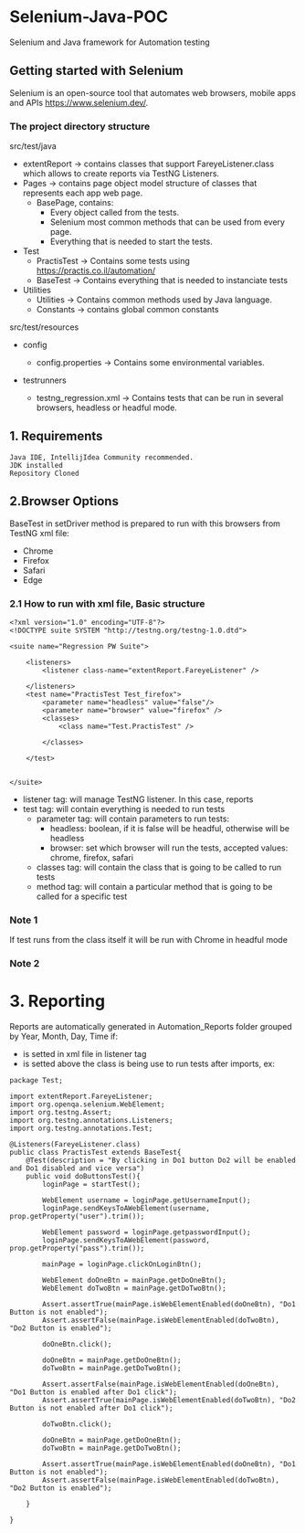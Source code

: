 # Selenium-Java-POC
Selenium and Java framework for Automation testing
## Getting started with Selenium
Selenium is an open-source tool that automates web browsers, mobile apps and APIs
https://www.selenium.dev/.

### The project directory structure
src/test/java
- extentReport -> contains classes that support FareyeListener.class which allows to create reports via TestNG Listeners.
- Pages -> contains page object model structure of classes that represents each app web page.
    - BasePage, contains:
        - Every object called from the tests.
        - Selenium most common methods that can be used from every page.
        - Everything that is needed to start the tests.
- Test
    - PractisTest -> Contains some tests using https://practis.co.il/automation/
    - BaseTest -> Contains everything that is needed to instanciate tests
- Utilities
  - Utilities -> Contains common methods used by Java language.
  - Constants -> contains global common constants

src/test/resources
- config
    - config.properties -> Contains some environmental variables.

- testrunners
   - testng_regression.xml -> Contains tests that can be run in several browsers, headless or headful mode.

## 1. Requirements
    Java IDE, IntellijIdea Community recommended.
    JDK installed
    Repository Cloned

## 2.Browser Options
BaseTest in setDriver method is prepared to run with this browsers from TestNG xml file:
- Chrome
- Firefox
- Safari
- Edge

### 2.1 How to run with xml file, Basic structure
``` 
<?xml version="1.0" encoding="UTF-8"?>
<!DOCTYPE suite SYSTEM "http://testng.org/testng-1.0.dtd">

<suite name="Regression PW Suite">

    <listeners>
        <listener class-name="extentReport.FareyeListener" />

    </listeners>
    <test name="PractisTest Test_firefox">
        <parameter name="headless" value="false"/>
        <parameter name="browser" value="firefox" />
        <classes>
            <class name="Test.PractisTest" />

        </classes>

    </test>
    

</suite>
```
- listener tag: will manage TestNG listener. In this case, reports
- test tag: will contain everything is needed to run tests
    - parameter tag: will contain parameters to run tests:
        - headless: boolean, if it is false will be headful, otherwise will be headless
        - browser: set which browser will run the tests, accepted values: chrome, firefox, safari
    - classes tag: will contain the class that is going to be called to run tests
    - method tag: will contain a particular method that is going to be called for a specific test
### Note 1
If test runs from the class itself it will be run with Chrome in headful mode
### Note 2

# 3. Reporting
Reports are automatically generated in Automation_Reports folder grouped by Year, Month, Day, Time if:
- is setted in xml file in listener tag
- is setted above the class is being use to run tests after imports, ex:

```
package Test;

import extentReport.FareyeListener;
import org.openqa.selenium.WebElement;
import org.testng.Assert;
import org.testng.annotations.Listeners;
import org.testng.annotations.Test;

@Listeners(FareyeListener.class)
public class PractisTest extends BaseTest{
    @Test(description = "By clicking in Do1 button Do2 will be enabled and Do1 disabled and vice versa")
    public void doButtonsTest(){
        loginPage = startTest();

        WebElement username = loginPage.getUsernameInput();
        loginPage.sendKeysToAWebElement(username, prop.getProperty("user").trim());

        WebElement password = loginPage.getpasswordInput();
        loginPage.sendKeysToAWebElement(password, prop.getProperty("pass").trim());

        mainPage = loginPage.clickOnLoginBtn();

        WebElement doOneBtn = mainPage.getDoOneBtn();
        WebElement doTwoBtn = mainPage.getDoTwoBtn();

        Assert.assertTrue(mainPage.isWebElementEnabled(doOneBtn), "Do1 Button is not enabled");
        Assert.assertFalse(mainPage.isWebElementEnabled(doTwoBtn), "Do2 Button is enabled");

        doOneBtn.click();

        doOneBtn = mainPage.getDoOneBtn();
        doTwoBtn = mainPage.getDoTwoBtn();

        Assert.assertFalse(mainPage.isWebElementEnabled(doOneBtn), "Do1 Button is enabled after Do1 click");
        Assert.assertTrue(mainPage.isWebElementEnabled(doTwoBtn), "Do2 Button is not enabled after Do1 click");

        doTwoBtn.click();

        doOneBtn = mainPage.getDoOneBtn();
        doTwoBtn = mainPage.getDoTwoBtn();

        Assert.assertTrue(mainPage.isWebElementEnabled(doOneBtn), "Do1 Button is not enabled");
        Assert.assertFalse(mainPage.isWebElementEnabled(doTwoBtn), "Do2 Button is enabled");

    }

}
```
